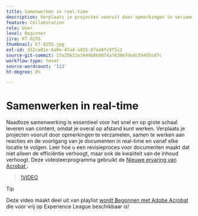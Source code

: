 ```yaml
---
title: Samenwerken in real-time
description: Verplaats je projecten vooruit door opmerkingen te verzamelen, samen te werken aan reacties en de voortgang van je documenten in real-time en vanaf elke locatie te volgen
feature: Collaboration
role: User
level: Beginner
jira: KT-8255
thumbnail: KT-8255.jpg
exl-id: d52ca81e-6a8e-47ad-a815-87ea8fc9f5c2
source-git-commit: 17a25611e3444b0b00f4a78306fdedc59495c07c
workflow-type: tm+mt
source-wordcount: '113'
ht-degree: 0%

---
```


# Samenwerken in real-time

Naadloze samenwerking is essentieel voor het snel en op grote schaal leveren van content, omdat je overal op afstand kunt werken. Verplaats je projecten vooruit door opmerkingen te verzamelen, samen te werken aan reacties en de voortgang van je documenten in real-time en vanaf elke locatie te volgen. Leer hoe u een revisieproces voor documenten maakt dat niet alleen de efficiëntie verhoogt, maar ook de kwaliteit van de inhoud verhoogt. Deze videoleerprogramma gebruikt de [ Nieuwe ervaring van Acrobat ](new-workspace.md).

>[!VIDEO](https://video.tv.adobe.com/v/3439238?quality=12&learn=on&hidetitle=true&captions=dut)

>[!TIP]
>
>Deze video maakt deel uit van playlist [ wordt Begonnen met Adobe Acrobat ](https://experienceleague.adobe.com/nl/playlists/acrobat-get-started-business-users) die voor vrij op Experience League beschikbaar is!
